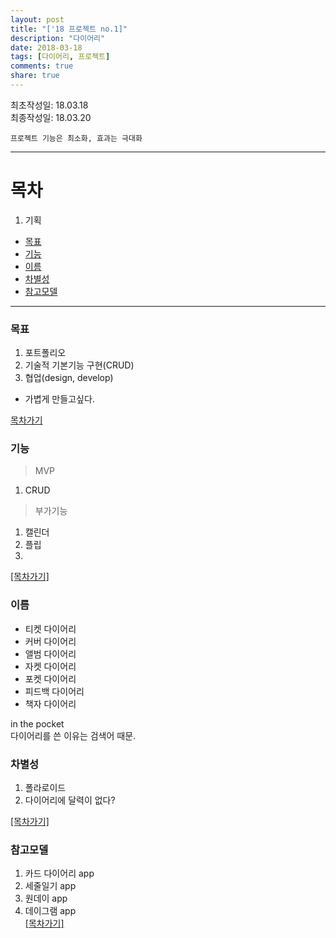 ```yaml
---
layout: post
title: "['18 프로젝트 no.1]"
description: "다이어리"
date: 2018-03-18
tags: [다이어리, 프로젝트]
comments: true
share: true
---
```


최초작성일: 18.03.18  
최종작성일: 18.03.20  

`프로젝트 기능은 최소화, 효과는 극대화`  

---

# 목차  
1. 기획  
- [목표](#목표)  
- [기능](#기능)  
- [이름](#이름)
- [차별성](#차별성)
- [참고모델](#참고모델)  

--- 

### 목표  
1. 포트폴리오  
2. 기술적 기본기능 구현(CRUD)  
3. 협업(design, develop)  

- 가볍게 만들고싶다.  

[목차가기](#목차)  

### 기능  

> MVP    

1. CRUD  

> 부가기능  

1. 캘린더  
2. 플립  
3. 


[[목차가기]](#목차)  

### 이름  

- 티켓 다이어리  
- 커버 다이어리  
- 앨범 다이어리  
- 자켓 다이어리  
- 포켓 다이어리  
- 피드백 다이어리  
- 책자 다이어리  

in the pocket  
다이어리를 쓴 이유는 검색어 때문.  



### 차별성  

1. 폴라로이드  
2. 다이어리에 달력이 없다?  

[[목차가기]](#목차)  

### 참고모델  

1. 카드 다이어리 app
2. 세줄일기 app  
3. 원데이 app  
4. 데이그램 app  
[[목차가기]](#목차)  